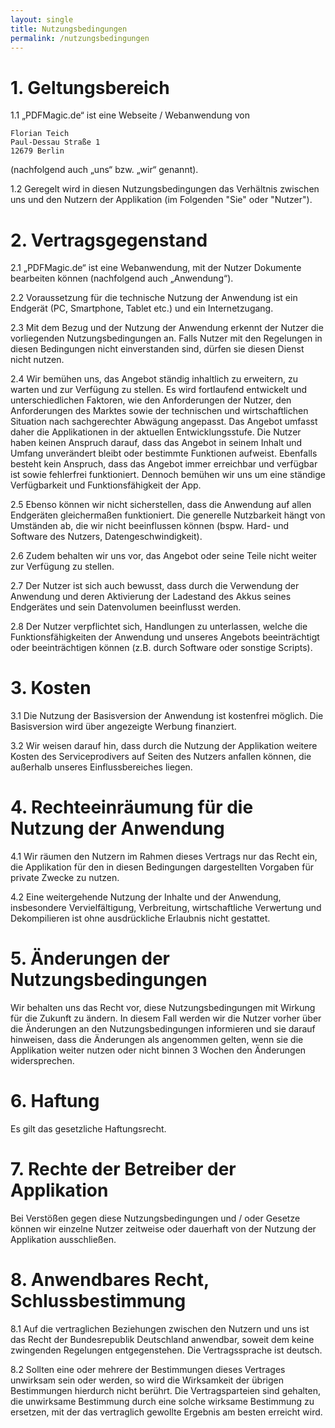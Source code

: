 ```yaml
---
layout: single
title: Nutzungsbedingungen
permalink: /nutzungsbedingungen
---
```


# 1. Geltungsbereich

1.1 „PDFMagic.de“ ist eine Webseite / Webanwendung von

    Florian Teich
    Paul-Dessau Straße 1
    12679 Berlin

(nachfolgend auch „uns“ bzw. „wir“ genannt).

1.2 Geregelt wird in diesen Nutzungsbedingungen das Verhältnis zwischen uns und den Nutzern der Applikation (im Folgenden "Sie" oder "Nutzer").
# 2. Vertragsgegenstand

2.1 „PDFMagic.de“ ist eine Webanwendung, mit der Nutzer Dokumente bearbeiten können (nachfolgend auch „Anwendung“).

2.2 Voraussetzung für die technische Nutzung der Anwendung ist ein Endgerät (PC, Smartphone, Tablet etc.) und ein Internetzugang.

2.3 Mit dem Bezug und der Nutzung der Anwendung erkennt der Nutzer die vorliegenden Nutzungsbedingungen an. Falls Nutzer mit den Regelungen in diesen Bedingungen nicht einverstanden sind, dürfen sie diesen Dienst nicht nutzen.

2.4 Wir bemühen uns, das Angebot ständig inhaltlich zu erweitern, zu warten und zur Verfügung zu stellen. Es wird fortlaufend entwickelt und unterschiedlichen Faktoren, wie den Anforderungen der Nutzer, den Anforderungen des Marktes sowie der technischen und wirtschaftlichen Situation nach sachgerechter Abwägung angepasst. Das Angebot umfasst daher die Applikationen in der aktuellen Entwicklungsstufe. Die Nutzer haben keinen Anspruch darauf, dass das Angebot in seinem Inhalt und Umfang unverändert bleibt oder bestimmte Funktionen aufweist. Ebenfalls besteht kein Anspruch, dass das Angebot immer erreichbar und verfügbar ist sowie fehlerfrei funktioniert. Dennoch bemühen wir uns um eine ständige Verfügbarkeit und Funktionsfähigkeit der App.

2.5 Ebenso können wir nicht sicherstellen, dass die Anwendung auf allen Endgeräten gleichermaßen funktioniert. Die generelle Nutzbarkeit hängt von Umständen ab, die wir nicht beeinflussen können (bspw. Hard- und Software des Nutzers, Datengeschwindigkeit).

2.6 Zudem behalten wir uns vor, das Angebot oder seine Teile nicht weiter zur Verfügung zu stellen.

2.7 Der Nutzer ist sich auch bewusst, dass durch die Verwendung der Anwendung und deren Aktivierung der Ladestand des Akkus seines Endgerätes und sein Datenvolumen beeinflusst werden.

2.8 Der Nutzer verpflichtet sich, Handlungen zu unterlassen, welche die Funktionsfähigkeiten der Anwendung und unseres Angebots beeinträchtigt oder beeinträchtigen können (z.B. durch Software oder sonstige Scripts).

# 3. Kosten

3.1 Die Nutzung der Basisversion der Anwendung ist kostenfrei möglich. Die Basisversion wird über angezeigte Werbung finanziert.

3.2 Wir weisen darauf hin, dass durch die Nutzung der Applikation weitere Kosten des Serviceprodivers auf Seiten des Nutzers anfallen können, die außerhalb unseres Einflussbereiches liegen.

# 4. Rechteeinräumung für die Nutzung der Anwendung

4.1 Wir räumen den Nutzern im Rahmen dieses Vertrags nur das Recht ein, die Applikation für den in diesen Bedingungen dargestellten Vorgaben für private Zwecke zu nutzen.

4.2 Eine weitergehende Nutzung der Inhalte und der Anwendung, insbesondere Vervielfältigung, Verbreitung, wirtschaftliche Verwertung und Dekompilieren ist ohne ausdrückliche Erlaubnis nicht gestattet.

# 5. Änderungen der Nutzungsbedingungen

Wir behalten uns das Recht vor, diese Nutzungsbedingungen mit Wirkung für die Zukunft zu ändern. In diesem Fall werden wir die Nutzer vorher über die Änderungen an den Nutzungsbedingungen informieren und sie darauf hinweisen, dass die Änderungen als angenommen gelten, wenn sie die Applikation weiter nutzen oder nicht binnen 3 Wochen den Änderungen widersprechen.

# 6. Haftung

Es gilt das gesetzliche Haftungsrecht.

# 7. Rechte der Betreiber der Applikation

Bei Verstößen gegen diese Nutzungsbedingungen und / oder Gesetze können wir einzelne Nutzer zeitweise oder dauerhaft von der Nutzung der Applikation ausschließen.

# 8. Anwendbares Recht, Schlussbestimmung

8.1 Auf die vertraglichen Beziehungen zwischen den Nutzern und uns ist das Recht der Bundesrepublik Deutschland anwendbar, soweit dem keine zwingenden Regelungen entgegenstehen. Die Vertragssprache ist deutsch.

8.2 Sollten eine oder mehrere der Bestimmungen dieses Vertrages unwirksam sein oder werden, so wird die Wirksamkeit der übrigen Bestimmungen hierdurch nicht berührt. Die Vertragsparteien sind gehalten, die unwirksame Bestimmung durch eine solche wirksame Bestimmung zu ersetzen, mit der das vertraglich gewollte Ergebnis am besten erreicht wird.